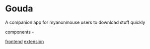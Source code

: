 # Gouda

A companion app for myanonmouse users to download stuff quickly

components -

[frontend](github.com/ra341/brie)
[extension](github.com/ra341/parmesean)


